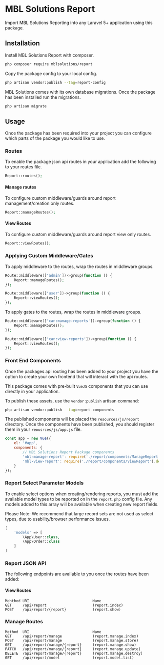 # MBL Solutions Report

Import MBL Solutions Reporting into any Laravel 5+ application using this package.

## Installation

Install MBL Solutions Report with composer.

```bash
php composer require mblsolutions/report
```

Copy the package config to your local config.

```bash
php artisan vendor:publish --tag=report-config
```

MBL Solutions comes with its own database migrations. Once the package has been installed run the
migrations.

```bash
php artisan migrate
``` 

## Usage

Once the package has been required into your project you can configure which parts of the package you 
would like to use.

### Routes

To enable the package json api routes in your application add the following to your routes file.

```php
Report::routes();
```

#### Manage routes

To configure custom middleware/guards around report management/creation only routes.

```php
Report::manageRoutes();
```

#### View Routes

To configure custom middleware/guards around report view only routes.

```php
Report::viewRoutes();
```

### Applying Custom Middleware/Gates

To apply middleware to the routes, wrap the routes in middleware groups.

```php
Route::middleware(['admin'])->group(function () {
    Report::manageRoutes();
});

Route::middleware(['user'])->group(function () {
    Report::viewRoutes();
});
```

To apply gates to the routes, wrap the routes in middleware groups.

```php
Route::middleware(['can:manage-reports'])->group(function () {
    Report::manageRoutes();
});

Route::middleware(['can:view-reports'])->group(function () {
    Report::viewRoutes();
});
```

### Front End Components

Once the packages api routing has been added to your project you have the option to create your own frontend 
that will interact with the api routes.

This package comes with pre-built `VueJS` components that you can use directly in your application.

To publish these assets, use the ```vendor:publish``` artisan command:

```bash
php artisan vendor:publish --tag=report-components
```

The published components will be placed the ```resources/js/report``` directory. Once the components have been 
published, you should register them in your ```reousrces/js/app.js``` file.

```javascript
const app = new Vue({
    el: '#app',
    components: {
        // MBL Solutions Report Package components
        'mbl-manage-report': require('./report/components/ManageReport').default,
        'mbl-view-report': require('./report/components/ViewReport').default
    }
});
```

### Report Select Parameter Models

To enable select options when creating/rendering reports, you must add the available model types to be reported on in the 
`report.php` config file. Any models added to this array will be available when creating new report fields.

Please Note: We recommend that large record sets are not used as select types, due to usability/browser performance issues.

```php
[
    'models' => [
        \App\User::class,
        \App\Order::class
    ]
]
```

### Report JSON API

The following endpoints are available to you once the routes have been added:

#### View Routes

```
Mehthod URI                             Name
GET     /api/report                     (report.index)
POST    /api/report/{report}            (report.show)
```

### Manage Routes

```
Method  URI                             Name
GET     /api/report/manage              (report.manage.index)
POST    /api/report/manage              (report.manage.store)
GET     /api/report/manage/{report}     (report.manage.show)
PATCH   /api/report/manage/{report}     (report.manage.update)
DELETE  /api/report/manage/{report}     (report.manage.destroy)
GET     /api/report/model               (report.model.list)
```